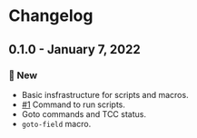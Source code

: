 # Changelog

## 0.1.0 - January 7, 2022

### 🚀 New

* Basic insfrastructure for scripts and macros.
* [#1](https://github.com/sdss/HAL/pull/1) Command to run scripts.
* Goto commands and TCC status.
* `goto-field` macro.
